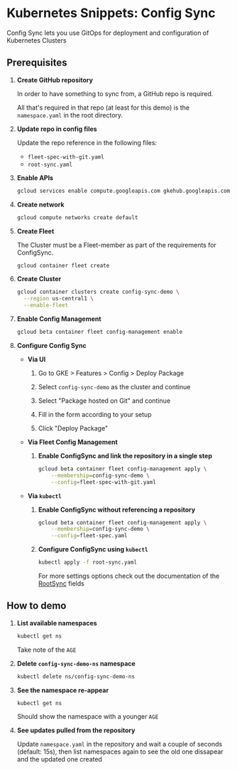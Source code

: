 # Kubernetes Snippets: Config Sync

Config Sync lets you use GitOps for deployment and configuration of Kubernetes Clusters

## Prerequisites

1. **Create GitHub repository**

    In order to have something to sync from, a GitHub repo is required.

    All that's required in that repo (at least for this demo) is the `namespace.yaml` in the root directory.

1. **Update repo in config files**

    Update the repo reference in the following files:

    - `fleet-spec-with-git.yaml`
    - `root-sync.yaml`

1. **Enable APIs**

    ```bash
    gcloud services enable compute.googleapis.com gkehub.googleapis.com anthos.googleapis.com
    ```

1. **Create network**

    ```bash
    gcloud compute networks create default
    ```

1. **Create Fleet**

    The Cluster must be a Fleet-member as part of the requirements for ConfigSync.

    ```bash
    gcloud container fleet create
    ```

1. **Create Cluster**

    ```bash
    gcloud container clusters create config-sync-demo \
      --region us-central1 \
      --enable-fleet
    ```

1. **Enable Config Management**

    ```bash
    gcloud beta container fleet config-management enable
    ```

1. **Configure Config Sync**

    - **Via UI**

      1. Go to GKE > Features > Config > Deploy Package

      1. Select `config-sync-demo` as the cluster and continue

      1. Select "Package hosted on Git" and continue

      1. Fill in the form according to your setup

      1. Click "Deploy Package"

    - **Via Fleet Config Management**

      1. **Enable ConfigSync and link the repository in a single step**

            ```bash
            gcloud beta container fleet config-management apply \
                --membership=config-sync-demo \
                --config=fleet-spec-with-git.yaml
            ```

    - **Via `kubectl`**

      1. **Enable ConfigSync without referencing a repository**

            ```bash
            gcloud beta container fleet config-management apply \
                --membership=config-sync-demo \
                --config=fleet-spec.yaml
            ```

      1. **Configure ConfigSync using `kubectl`**
      
            ```bash
            kubectl apply -f root-sync.yaml
            ```

            For more settings options check out the documentation of the [RootSync](https://cloud.google.com/kubernetes-engine/enterprise/config-sync/docs/reference/rootsync-reposync-fields) fields

## How to demo

1. **List available namespaces**

    ```bash
    kubectl get ns
    ```

    Take note of the `AGE`

1. **Delete `config-sync-demo-ns` namespace**

    ```bash
    kubectl delete ns/config-sync-demo-ns
    ```

1. **See the namespace re-appear**

    ```bash
    kubectl get ns
    ```

    Should show the namespace with a younger `AGE`

1. **See updates pulled from the repository**

    Update `namespace.yaml` in the repository and wait a couple of seconds (default: 15s), then list namespaces again to see the old one dissapear and the updated one created